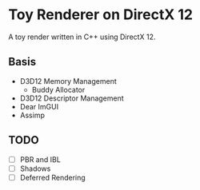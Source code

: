 # Toy Renderer on DirectX 12

A toy  render written in C++ using DirectX 12.





## Basis

- D3D12 Memory  Management
  - Buddy Allocator
- D3D12 Descriptor Management
- Dear ImGUI
- Assimp



## TODO

- [ ] PBR and  IBL
- [ ] Shadows
- [ ] Deferred Rendering
